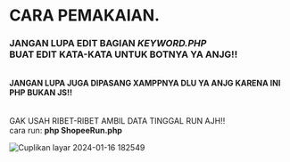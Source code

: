 # CARA PEMAKAIAN.
<h3>JANGAN LUPA EDIT BAGIAN <i>KEYWORD.PHP</i><br>BUAT EDIT KATA-KATA UNTUK BOTNYA YA ANJG!!</H3><br>
<b>JANGAN LUPA JUGA DIPASANG XAMPPNYA DLU YA ANJG KARENA INI PHP BUKAN JS!!</b><br>
<br><br>
GAK USAH RIBET-RIBET AMBIL DATA TINGGAL RUN AJH!!<br>
cara run: <b>php ShopeeRun.php</b><br>


![Cuplikan layar 2024-01-16 182549](https://github.com/fikrimuhamad/auto-komen-shopee/assets/25825165/cea9f70e-e559-4334-b2d1-17a9ba8c198c)
